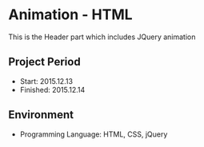 Animation - HTML
===================================
This is the Header part which includes JQuery animation
	
Project Period
----------------------
- Start: 2015.12.13
- Finished: 2015.12.14

## Environment
- Programming Language: HTML, CSS, jQuery
